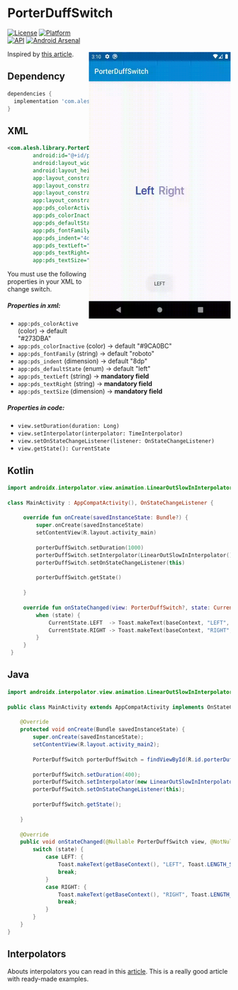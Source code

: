 # PorterDuffSwitch

<img src="/art/preview.gif" alt="sample" title="sample" width="320" height="600" align="right" vspace="52" />

[![License](https://img.shields.io/badge/License-Apache%202.0-blue.svg)](https://opensource.org/licenses/Apache-2.0)
[![Platform](https://img.shields.io/badge/platform-android-green.svg)](http://developer.android.com/index.html)
[![API](https://img.shields.io/badge/API-16%2B-brightgreen.svg?style=flat)](https://android-arsenal.com/api?level=16)
[![Android Arsenal](https://img.shields.io/badge/Android%20Arsenal-LightProgress-orange.svg?style=flat)](https://android-arsenal.com/details/1/7459)

Inspired by [this article](https://android.jlelse.eu/the-power-of-android-porter-duff-mode-28b99ade45ec). 

Dependency
-----

```gradle
dependencies {
  implementation 'com.alesh:porterduff-switch:1.0.0'
}
```

XML
-----

```xml
<com.alesh.library.PorterDuffSwitch
        android:id="@+id/porterDuffSwitch"
        android:layout_width="wrap_content"
        android:layout_height="wrap_content"
        app:layout_constraintBottom_toBottomOf="parent"
        app:layout_constraintEnd_toEndOf="parent"
        app:layout_constraintStart_toStartOf="parent"
        app:layout_constraintTop_toTopOf="parent"
        app:pds_colorActive="@color/colorPrimary"
        app:pds_colorInactive="@color/colorPrimaryDark"
        app:pds_defaultState="left"
        app:pds_fontFamily="@font/pro_display_semibold"
        app:pds_indent="4dp"
        app:pds_textLeft="°Casadasd"
        app:pds_textRight="°Fasdasd"
        app:pds_textSize="24sp" />
```

You must use the following properties in your XML to change switch.

##### Properties in xml:

* `app:pds_colorActive`            (color)          -> default "#273DBA"
* `app:pds_colorInactive`          (color)          -> default "#9CA0BC"
* `app:pds_fontFamily`             (string)         -> default "roboto"
* `app:pds_indent`                 (dimension)      -> default "8dp"
* `app:pds_defaultState`           (enum)           -> default "left"
* `app:pds_textLeft`               (string)         -> **mandatory field**
* `app:pds_textRight`              (string)         -> **mandatory field**
* `app:pds_textSize`               (dimension)      -> **mandatory field**

##### Properties in code:

* `view.setDuration(duration: Long)`                              
* `view.setInterpolator(interpolator: TimeInterpolator)`          
* `view.setOnStateChangeListener(listener: OnStateChangeListener)`
* `view.getState(): CurrentState`                                 

Kotlin
-----

```kotlin
import androidx.interpolator.view.animation.LinearOutSlowInInterpolator

class MainActivity : AppCompatActivity(), OnStateChangeListener {
 
     override fun onCreate(savedInstanceState: Bundle?) {
         super.onCreate(savedInstanceState)
         setContentView(R.layout.activity_main)
    
         porterDuffSwitch.setDuration(1000)
         porterDuffSwitch.setInterpolator(LinearOutSlowInInterpolator())
         porterDuffSwitch.setOnStateChangeListener(this)
    
         porterDuffSwitch.getState()

     }
 
     override fun onStateChanged(view: PorterDuffSwitch?, state: CurrentState) {
         when (state) {
             CurrentState.LEFT  -> Toast.makeText(baseContext, "LEFT", Toast.LENGTH_SHORT).show();
             CurrentState.RIGHT -> Toast.makeText(baseContext, "RIGHT", Toast.LENGTH_SHORT).show();
         }
     }
 }
```

Java
-----

```java
import androidx.interpolator.view.animation.LinearOutSlowInInterpolator;

public class MainActivity extends AppCompatActivity implements OnStateChangeListener {

    @Override
    protected void onCreate(Bundle savedInstanceState) {
        super.onCreate(savedInstanceState);
        setContentView(R.layout.activity_main2);

        PorterDuffSwitch porterDuffSwitch = findViewById(R.id.porterDuffSwitch);

        porterDuffSwitch.setDuration(400);
        porterDuffSwitch.setInterpolator(new LinearOutSlowInInterpolator());
        porterDuffSwitch.setOnStateChangeListener(this);

        porterDuffSwitch.getState();

    }

    @Override
    public void onStateChanged(@Nullable PorterDuffSwitch view, @NotNull CurrentState state) {
        switch (state) {
            case LEFT: {
                Toast.makeText(getBaseContext(), "LEFT", Toast.LENGTH_SHORT).show();
                break;
            }
            case RIGHT: {
                Toast.makeText(getBaseContext(), "RIGHT", Toast.LENGTH_SHORT).show();
                break;
            }
        }
    }
}
```

Interpolators
-----

Abouts interpolators you can read in this [article](https://thoughtbot.com/blog/android-interpolators-a-visual-guide).
This is a really good article with ready-made examples.